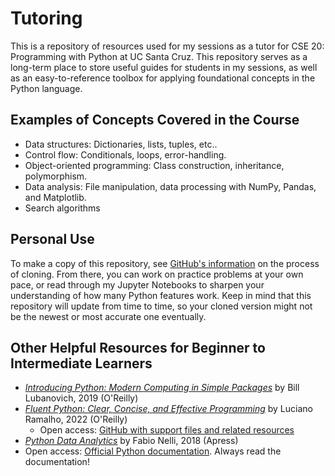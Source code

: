 # Tutoring
This is a repository of resources used for my sessions as a tutor for CSE 20: Programming with Python at UC Santa Cruz. This repository serves as a long-term place to store useful guides for students in my sessions, as well as an easy-to-reference toolbox for applying foundational concepts in the Python language.

## Examples of Concepts Covered in the Course
- Data structures: Dictionaries, lists, tuples, etc..
- Control flow: Conditionals, loops, error-handling.
- Object-oriented programming: Class construction, inheritance, polymorphism.
- Data analysis: File manipulation, data processing with NumPy, Pandas, and Matplotlib.
- Search algorithms 

## Personal Use
To make a copy of this repository, see [GitHub's information](https://docs.github.com/en/desktop/contributing-and-collaborating-using-github-desktop/adding-and-cloning-repositories/cloning-and-forking-repositories-from-github-desktop) on the process of cloning. From there, you can work on practice problems at your own pace, or read through my Jupyter Notebooks to sharpen your understanding of how many Python features work. Keep in mind that this repository will update from time to time, so your cloned version might not be the newest or most accurate one eventually.

## Other Helpful Resources for Beginner to Intermediate Learners
- [*Introducing Python: Modern Computing in Simple Packages*](https://www.oreilly.com/library/view/introducing-python-2nd/9781492051374/) by Bill Lubanovich, 2019 (O'Reilly)
- [*Fluent Python: Clear, Concise, and Effective Programming*](https://www.oreilly.com/library/view/fluent-python-2nd/9781492056348/) by Luciano Ramalho, 2022 (O'Reilly)
    - Open access: [GitHub with support files and related resources](https://github.com/fluentpython)
- [*Python Data Analytics*](https://link.springer.com/book/10.1007/978-1-4842-3913-1) by Fabio Nelli, 2018 (Apress)
- Open access: [Official Python documentation](https://www.python.org/doc/). Always read the documentation!
